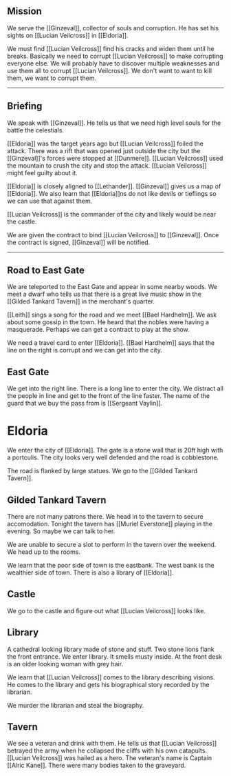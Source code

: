 ## Mission

We serve the  [[Ginzeval]], collector of souls and corruption. He has set his sights on [[Lucian Veilcross]] in [[Eldoria]].

We must find [[Lucian Veilcross]] find his cracks and widen them until he breaks. Basically we need to corrupt [[Lucian Veilcross]] to make corrupting everyone else.
We will probably have to discover multiple weaknesses and use them all to corrupt [[Lucian Veilcross]]. We don't want to want to kill them, we want to corrupt them.

---
## Briefing
We speak with [[Ginzeval]]. He tells us that we need high level souls for the battle the celestials.

[[Eldoria]] was the target years ago but [[Lucian Veilcross]] foiled the attack. There was a rift that was opened just outside the city but the [[Ginzeval]]'s forces were stopped at [[Dunmere]]. [[Lucian Veilcross]] used the mountain to crush the city and stop the attack. [[Lucian Veilcross]] might feel guilty about it.

[[Eldoria]] is closely aligned to [[Lethander]]. [[Ginzeval]] gives us a map of [[Eldoria]]. We also learn that [[Eldoria]]ns do not like devils or tieflings so we can use that against them.

[[Lucian Veilcross]] is the commander of the city and likely would be near the castle.

We are given the contract to bind [[Lucian Veilcross]] to [[Ginzeval]]. Once the contract is signed, [[Ginzeval]] will be notified.

---
## Road to East Gate

We are teleported to the East Gate and appear in some nearby woods. We meet a dwarf who tells us that there is a great live music show in the [[Gilded Tankard Tavern]] in the merchant's quarter.

[[Leith]] sings a song for the road and we meet [[Bael Hardhelm]]. We ask about some gossip in the town. He heard that the nobles were having a masquerade. Perhaps we can get a contract to play at the show.

We need a travel card to enter [[Eldoria]]. [[Bael Hardhelm]] says that the line on the right is corrupt and we can get into the city.

## East Gate

We get into the right line. There is a long line to enter the city. We distract all the people in line and get to the front of the line faster. The name of the guard that we buy the pass from is [[Sergeant Vaylin]].

# Eldoria

We enter the city of [[Eldoria]]. The gate is a stone wall that is 20ft high with a portculis. The city looks very well defended and the road is cobblestone.

The road is flanked by large statues. We go to the [[Gilded Tankard Tavern]].

## Gilded Tankard Tavern

There are not many patrons there. We head in to the tavern to secure accomodation. Tonight the tavern has [[Muriel Everstone]] playing in the evening. So maybe we can talk to her.

We are unable to secure a slot to perform in the tavern over the weekend. We head up to the rooms.

We learn that the poor side of town is the eastbank. The west bank is the wealthier side of town. There is also a library of [[Eldoria]].

## Castle

We go to the castle and figure out what [[Lucian Veilcross]] looks like.

## Library

A cathedral looking library made of stone and stuff. Two stone lions flank the front entrance. We enter library. It smells musty inside. At the front desk is an older looking woman with grey hair.

We learn that [[Lucian Veilcross]] comes to the library describing visions. He comes to the library and gets his biographical story recorded by the librarian.

We murder the librarian and steal the biography.

## Tavern

We see a veteran and drink with them. He tells us that [[Lucian Veilcross]] betrayed the army when he collapsed the cliffs with his own catapults. [[Lucian Veilcross]] was hailed as a hero. The veteran's name is Captain [[Alric Kane]]. There were many bodies taken to the graveyard.